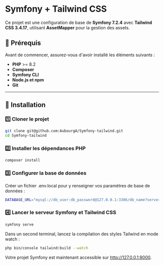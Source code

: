 # Symfony + Tailwind CSS

Ce projet est une configuration de base de **Symfony 7.2.4** avec **Tailwind CSS 3.4.17**, utilisant **AssetMapper** pour la gestion des assets.

## 📌 Prérequis
Avant de commencer, assurez-vous d'avoir installé les éléments suivants :

- **PHP** >= 8.2  
- **Composer**  
- **Symfony CLI**  
- **Node.js et npm**  
- **Git**  

---

## 🚀 Installation

### 1️⃣ Cloner le projet
```sh
git clone git@github.com:AubourgA/Symfony-tailwind.git
cd Symfony-tailwind
```

### 2️⃣ Installer les dépendances PHP
```sh
composer install
```

### 3️⃣ Configurer la base de données
Créer un fichier .env.local pour y renseigner vos paramètres de base de données :

```sh
DATABASE_URL="mysql://db_user:db_password@127.0.0.1:3306/db_name?serverVersion=8.0"
```

### 4️⃣ Lancer le serveur Symfony et Tailwind CSS

```sh
symfony serve
```

Dans un second terminal, lancez la compilation des styles Tailwind en mode watch :

```sh
php bin/console tailwind:build --watch
```

Votre projet Symfony est maintenant accessible sur http://127.0.0.1:8000.